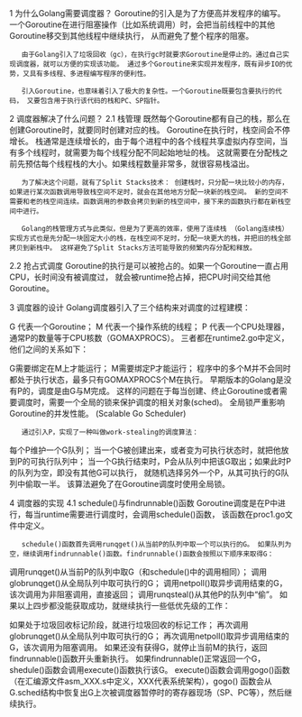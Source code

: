 1 为什么Golang需要调度器？
       Goroutine的引入是为了方便高并发程序的编写。 一个Goroutine在进行阻塞操作（比如系统调用）时，会把当前线程中的其他Goroutine移交到其他线程中继续执行， 从而避免了整个程序的阻塞。

       由于Golang引入了垃圾回收（gc），在执行gc时就要求Goroutine是停止的。通过自己实现调度器，就可以方便的实现该功能。 通过多个Goroutine来实现并发程序，既有异步IO的优势，又具有多线程、多进程编写程序的便利性。

       引入Goroutine，也意味着引入了极大的复杂性。一个Goroutine既要包含要执行的代码， 又要包含用于执行该代码的栈和PC、SP指针。

2 调度器解决了什么问题？
2.1 栈管理
       既然每个Goroutine都有自己的栈，那么在创建Goroutine时，就要同时创建对应的栈。 Goroutine在执行时，栈空间会不停增长。 栈通常是连续增长的，由于每个进程中的各个线程共享虚拟内存空间，当有多个线程时，就需要为每个线程分配不同起始地址的栈。 这就需要在分配栈之前先预估每个线程栈的大小。如果线程数量非常多，就很容易栈溢出。

       为了解决这个问题，就有了Split Stacks技术： 创建栈时，只分配一块比较小的内存，如果进行某次函数调用导致栈空间不足时，就会在其他地方分配一块新的栈空间。 新的空间不需要和老的栈空间连续。函数调用的参数会拷贝到新的栈空间中，接下来的函数执行都在新栈空间中进行。

       Golang的栈管理方式与此类似，但是为了更高的效率，使用了连续栈 （Golang连续栈） 实现方式也是先分配一块固定大小的栈，在栈空间不足时，分配一块更大的栈，并把旧的栈全部拷贝到新栈中。 这样避免了Split Stacks方法可能导致的频繁内存分配和释放。

2.2 抢占式调度
       Goroutine的执行是可以被抢占的。如果一个Goroutine一直占用CPU，长时间没有被调度过， 就会被runtime抢占掉，把CPU时间交给其他Goroutine。

3 调度器的设计
       Golang调度器引入了三个结构来对调度的过程建模：

G 代表一个Goroutine；
M 代表一个操作系统的线程；
P 代表一个CPU处理器，通常P的数量等于CPU核数（GOMAXPROCS）。
       三者都在runtime2.go中定义，他们之间的关系如下：

G需要绑定在M上才能运行；
M需要绑定P才能运行；
程序中的多个M并不会同时都处于执行状态，最多只有GOMAXPROCS个M在执行。
       早期版本的Golang是没有P的，调度是由G与M完成。 这样的问题在于每当创建、终止Goroutine或者需要调度时，需要一个全局的锁来保护调度的相关对象(sched)。 全局锁严重影响Goroutine的并发性能。 (Scalable Go Scheduler)

       通过引入P，实现了一种叫做work-stealing的调度算法：

每个P维护一个G队列；
当一个G被创建出来，或者变为可执行状态时，就把他放到P的可执行队列中；
当一个G执行结束时，P会从队列中把该G取出；如果此时P的队列为空，即没有其他G可以执行， 就随机选择另外一个P，从其可执行的G队列中偷取一半。
       该算法避免了在Goroutine调度时使用全局锁。

4 调度器的实现
4.1 schedule()与findrunnable()函数
       Goroutine调度是在P中进行，每当runtime需要进行调度时，会调用schedule()函数， 该函数在proc1.go文件中定义。

       schedule()函数首先调用runqget()从当前P的队列中取一个可以执行的G。 如果队列为空，继续调用findrunnable()函数。findrunnable()函数会按照以下顺序来取得G：

调用runqget()从当前P的队列中取G（和schedule()中的调用相同）；
调用globrunqget()从全局队列中取可执行的G；
调用netpoll()取异步调用结束的G，该次调用为非阻塞调用，直接返回；
调用runqsteal()从其他P的队列中“偷”。
       如果以上四步都没能获取成功，就继续执行一些低优先级的工作：

如果处于垃圾回收标记阶段，就进行垃圾回收的标记工作；
再次调用globrunqget()从全局队列中取可执行的G；
再次调用netpoll()取异步调用结束的G，该次调用为阻塞调用。
       如果还没有获得G，就停止当前M的执行，返回findrunnable()函数开头重新执行。 如果findrunnable()正常返回一个G，shedule()函数会调用execute()函数执行该G。 execute()函数会调用gogo()函数（在汇编源文件asm_XXX.s中定义，XXX代表系统架构），gogo() 函数会从G.sched结构中恢复出G上次被调度器暂停时的寄存器现场（SP、PC等），然后继续执行。